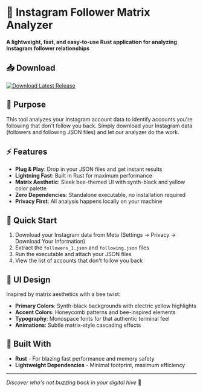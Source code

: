 # 🐝 Instagram Follower Matrix Analyzer

**A lightweight, fast, and easy-to-use Rust application for analyzing Instagram follower relationships**

## 📥 Download

[![Download Latest Release](https://img.shields.io/badge/Download-Latest%20Release-yellow?style=for-the-badge&logo=github&logoColor=white)](https://github.com/Abeelha/-friends--to-unfollow-instagram/releases/tag/0.1.0)

## 🎯 Purpose

This tool analyzes your Instagram account data to identify accounts you're following that don't follow you back. Simply download your Instagram data (followers and following JSON files) and let our analyzer do the work.

## ⚡ Features

- **Plug & Play**: Drop in your JSON files and get instant results
- **Lightning Fast**: Built in Rust for maximum performance
- **Matrix Aesthetic**: Sleek bee-themed UI with synth-black and yellow color palette
- **Zero Dependencies**: Standalone executable, no installation required
- **Privacy First**: All analysis happens locally on your machine

## 🚀 Quick Start

1. Download your Instagram data from Meta (Settings → Privacy → Download Your Information)
2. Extract the `followers_1.json` and `following.json` files
3. Run the executable and attach your JSON files
4. View the list of accounts that don't follow you back

## 🎨 UI Design

Inspired by matrix aesthetics with a bee twist:
- **Primary Colors**: Synth-black backgrounds with electric yellow highlights
- **Accent Colors**: Honeycomb patterns and bee-inspired elements
- **Typography**: Monospace fonts for that authentic terminal feel
- **Animations**: Subtle matrix-style cascading effects

## 🔧 Built With

- **Rust** - For blazing fast performance and memory safety
- **Lightweight Dependencies** - Minimal footprint, maximum efficiency

---

*Discover who's not buzzing back in your digital hive* 🐝
